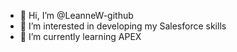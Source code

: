 - 👋 Hi, I’m @LeanneW-github
- 👀 I’m interested in developing my Salesforce skills
- 🌱 I’m currently learning APEX

<!---
LeanneW-github/LeanneW-github is a ✨ special ✨ repository because its `README.md` (this file) appears on your GitHub profile.
You can click the Preview link to take a look at your changes.
--->
